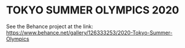 # TOKYO SUMMER OLYMPICS 2020
See the Behance project at the link: https://www.behance.net/gallery/126333253/2020-Tokyo-Summer-Olympics
